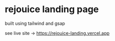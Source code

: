 # rejouice landing page

built using tailwind and gsap

see live site -> https://rejouice-landing.vercel.app
